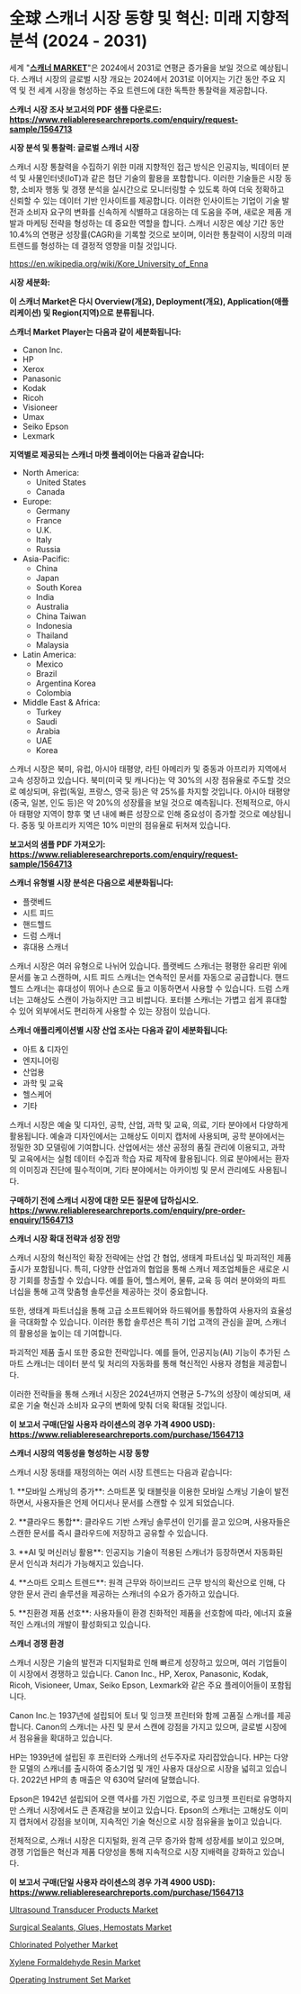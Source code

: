 <p><h1>全球 스캐너 시장 동향 및 혁신: 미래 지향적 분석 (2024 - 2031)</h1></p><p>세계 "<strong><a href="https://www.reliableresearchreports.com/scanner-r1564713">스캐너 MARKET</a></strong>"은 2024에서 2031로 연평균 증가율을 보일 것으로 예상됩니다. 스캐너 시장의 글로벌 시장 개요는 2024에서 2031로 이어지는 기간 동안 주요 지역 및 전 세계 시장을 형성하는 주요 트렌드에 대한 독특한 통찰력을 제공합니다.</p>
<p><strong>스캐너 시장 조사 보고서의 PDF 샘플 다운로드: <a href="https://www.reliableresearchreports.com/enquiry/request-sample/1564713">https://www.reliableresearchreports.com/enquiry/request-sample/1564713</a></strong></p>
<p><strong>시장 분석 및 통찰력: 글로벌 스캐너 시장</strong></p>
<p><p>스캐너 시장 통찰력을 수집하기 위한 미래 지향적인 접근 방식은 인공지능, 빅데이터 분석 및 사물인터넷(IoT)과 같은 첨단 기술의 활용을 포함합니다. 이러한 기술들은 시장 동향, 소비자 행동 및 경쟁 분석을 실시간으로 모니터링할 수 있도록 하여 더욱 정확하고 신뢰할 수 있는 데이터 기반 인사이트를 제공합니다. 이러한 인사이트는 기업이 기술 발전과 소비자 요구의 변화를 신속하게 식별하고 대응하는 데 도움을 주며, 새로운 제품 개발과 마케팅 전략을 형성하는 데 중요한 역할을 합니다. 스캐너 시장은 예상 기간 동안 10.4%의 연평균 성장률(CAGR)을 기록할 것으로 보이며, 이러한 통찰력이 시장의 미래 트렌드를 형성하는 데 결정적 영향을 미칠 것입니다.</p></p>
<p><a href="%7CAUTHORITHY_DOMAIN_URL%7C">https://en.wikipedia.org/wiki/Kore_University_of_Enna</a></p>
<p><strong>시장 세분화:</strong></p>
<p><strong>이 스캐너 Market은 다시 Overview(개요), Deployment(개요), Application(애플리케이션) 및 Region(지역)으로 분류됩니다.</strong></p>
<p><strong>스캐너 Market Player는 다음과 같이 세분화됩니다:</strong></p>
<p><ul><li>Canon Inc.</li><li>HP</li><li>Xerox</li><li>Panasonic</li><li>Kodak</li><li>Ricoh</li><li>Visioneer</li><li>Umax</li><li>Seiko Epson</li><li>Lexmark</li></ul></p>
<p><strong>지역별로 제공되는 스캐너 마켓 플레이어는 다음과 같습니다:</strong></p>
<p><ul>
    <li>
        North America:
        <ul>
            <li>United States</li>
            <li>Canada</li>
        </ul>
    </li>
    <li>
        Europe:
        <ul>
            <li>Germany</li>
            <li>France</li>
            <li>U.K.</li>
            <li>Italy</li>
            <li>Russia</li>
        </ul>
    </li>
    <li>
        Asia-Pacific:
        <ul>
            <li>China</li>
            <li>Japan</li>
            <li>South Korea</li>
            <li>India</li>
            <li>Australia</li>
            <li>China Taiwan</li>
            <li>Indonesia</li>
            <li>Thailand</li>
            <li>Malaysia</li>
        </ul>
    </li>
    <li>
        Latin America:
        <ul>
            <li>Mexico</li>
            <li>Brazil</li>
            <li>Argentina Korea</li>
            <li>Colombia</li>
        </ul>
    </li>
    <li>
        Middle East & Africa:
        <ul>
            <li>Turkey</li>
            <li>Saudi</li>
            <li>Arabia</li>
            <li>UAE</li>
            <li>Korea</li>
        </ul>
    </li>
    </ul></p>
<p><p>스캐너 시장은 북미, 유럽, 아시아 태평양, 라틴 아메리카 및 중동과 아프리카 지역에서 고속 성장하고 있습니다. 북미(미국 및 캐나다)는 약 30%의 시장 점유율로 주도할 것으로 예상되며, 유럽(독일, 프랑스, 영국 등)은 약 25%를 차지할 것입니다. 아시아 태평양(중국, 일본, 인도 등)은 약 20%의 성장률을 보일 것으로 예측됩니다. 전체적으로, 아시아 태평양 지역이 향후 몇 년 내에 빠른 성장으로 인해 중요성이 증가할 것으로 예상됩니다. 중동 및 아프리카 지역은 10% 미만의 점유율로 뒤쳐져 있습니다.</p></p>
<p><strong>보고서의 샘플 PDF 가져오기: <a href="https://www.reliableresearchreports.com/enquiry/request-sample/1564713">https://www.reliableresearchreports.com/enquiry/request-sample/1564713</a></strong></p>
<p><strong>스캐너 유형별 시장 분석은 다음으로 세분화됩니다:</strong></p>
<p><ul><li>플랫베드</li><li>시트 피드</li><li>핸드헬드</li><li>드럼 스캐너</li><li>휴대용 스캐너</li></ul></p>
<p><p>스캐너 시장은 여러 유형으로 나뉘어 있습니다. 플랫베드 스캐너는 평평한 유리판 위에 문서를 놓고 스캔하며, 시트 피드 스캐너는 연속적인 문서를 자동으로 공급합니다. 핸드헬드 스캐너는 휴대성이 뛰어나 손으로 들고 이동하면서 사용할 수 있습니다. 드럼 스캐너는 고해상도 스캔이 가능하지만 크고 비쌉니다. 포터블 스캐너는 가볍고 쉽게 휴대할 수 있어 외부에서도 편리하게 사용할 수 있는 장점이 있습니다.</p></p>
<p><strong>스캐너 애플리케이션별 시장 산업 조사는 다음과 같이 세분화됩니다:</strong></p>
<p><ul><li>아트 & 디자인</li><li>엔지니어링</li><li>산업용</li><li>과학 및 교육</li><li>헬스케어</li><li>기타</li></ul></p>
<p><p>스캐너 시장은 예술 및 디자인, 공학, 산업, 과학 및 교육, 의료, 기타 분야에서 다양하게 활용됩니다. 예술과 디자인에서는 고해상도 이미지 캡처에 사용되며, 공학 분야에서는 정밀한 3D 모델링에 기여합니다. 산업에서는 생산 공정의 품질 관리에 이용되고, 과학 및 교육에서는 실험 데이터 수집과 학습 자료 제작에 활용됩니다. 의료 분야에서는 환자의 이미징과 진단에 필수적이며, 기타 분야에서는 아카이빙 및 문서 관리에도 사용됩니다.</p></p>
<p><strong>구매하기 전에 스캐너 시장에 대한 모든 질문에 답하십시오. <a href="https://www.reliableresearchreports.com/enquiry/pre-order-enquiry/1564713">https://www.reliableresearchreports.com/enquiry/pre-order-enquiry/1564713</a></strong></p>
<p><strong>스캐너 시장 확대 전략과 성장 전망</strong></p>
<p><p>스캐너 시장의 혁신적인 확장 전략에는 산업 간 협업, 생태계 파트너십 및 파괴적인 제품 출시가 포함됩니다. 특히, 다양한 산업과의 협업을 통해 스캐너 제조업체들은 새로운 시장 기회를 창출할 수 있습니다. 예를 들어, 헬스케어, 물류, 교육 등 여러 분야와의 파트너십을 통해 고객 맞춤형 솔루션을 제공하는 것이 중요합니다.</p><p>또한, 생태계 파트너십을 통해 고급 소프트웨어와 하드웨어를 통합하여 사용자의 효율성을 극대화할 수 있습니다. 이러한 통합 솔루션은 특히 기업 고객의 관심을 끌며, 스캐너의 활용성을 높이는 데 기여합니다. </p><p>파괴적인 제품 출시 또한 중요한 전략입니다. 예를 들어, 인공지능(AI) 기능이 추가된 스마트 스캐너는 데이터 분석 및 처리의 자동화를 통해 혁신적인 사용자 경험을 제공합니다.</p><p>이러한 전략들을 통해 스캐너 시장은 2024년까지 연평균 5-7%의 성장이 예상되며, 새로운 기술 혁신과 소비자 요구의 변화에 맞춰 더욱 확대될 것입니다.</p></p>
<p><strong>이 보고서 구매(단일 사용자 라이센스의 경우 가격 4900 USD): <a href="https://www.reliableresearchreports.com/purchase/1564713">https://www.reliableresearchreports.com/purchase/1564713</a></strong></p>
<p><strong>스캐너 시장의 역동성을 형성하는 시장 동향</strong></p>
<p><p>스캐너 시장 동태를 재정의하는 여러 시장 트렌드는 다음과 같습니다:</p><p>1. **모바일 스캐닝의 증가**: 스마트폰 및 태블릿을 이용한 모바일 스캐닝 기술이 발전하면서, 사용자들은 언제 어디서나 문서를 스캔할 수 있게 되었습니다.</p><p>2. **클라우드 통합**: 클라우드 기반 스캐닝 솔루션이 인기를 끌고 있으며, 사용자들은 스캔한 문서를 즉시 클라우드에 저장하고 공유할 수 있습니다.</p><p>3. **AI 및 머신러닝 활용**: 인공지능 기술이 적용된 스캐너가 등장하면서 자동화된 문서 인식과 처리가 가능해지고 있습니다.</p><p>4. **스마트 오피스 트렌드**: 원격 근무와 하이브리드 근무 방식의 확산으로 인해, 다양한 문서 관리 솔루션을 제공하는 스캐너의 수요가 증가하고 있습니다.</p><p>5. **친환경 제품 선호**: 사용자들이 환경 친화적인 제품을 선호함에 따라, 에너지 효율적인 스캐너의 개발이 활성화되고 있습니다.</p></p>
<p><strong>스캐너 경쟁 환경</strong></p>
<p><p>스캐너 시장은 기술의 발전과 디지털화로 인해 빠르게 성장하고 있으며, 여러 기업들이 이 시장에서 경쟁하고 있습니다. Canon Inc., HP, Xerox, Panasonic, Kodak, Ricoh, Visioneer, Umax, Seiko Epson, Lexmark와 같은 주요 플레이어들이 포함됩니다.</p><p>Canon Inc.는 1937년에 설립되어 토너 및 잉크젯 프린터와 함께 고품질 스캐너를 제공합니다. Canon의 스캐너는 사진 및 문서 스캔에 강점을 가지고 있으며, 글로벌 시장에서 점유율을 확대하고 있습니다.</p><p>HP는 1939년에 설립된 후 프린터와 스캐너의 선두주자로 자리잡았습니다. HP는 다양한 모델의 스캐너를 출시하여 중소기업 및 개인 사용자 대상으로 시장을 넓히고 있습니다. 2022년 HP의 총 매출은 약 630억 달러에 달했습니다.</p><p>Epson은 1942년 설립되어 오랜 역사를 가진 기업으로, 주로 잉크젯 프린터로 유명하지만 스캐너 시장에서도 큰 존재감을 보이고 있습니다. Epson의 스캐너는 고해상도 이미지 캡처에서 강점을 보이며, 지속적인 기술 혁신으로 시장 점유율을 높이고 있습니다.</p><p>전체적으로, 스캐너 시장은 디지털화, 원격 근무 증가와 함께 성장세를 보이고 있으며, 경쟁 기업들은 혁신과 제품 다양성을 통해 지속적으로 시장 지배력을 강화하고 있습니다.</p></p>
<p><strong>이 보고서 구매(단일 사용자 라이센스의 경우 가격 4900 USD): <a href="https://www.reliableresearchreports.com/purchase/1564713">https://www.reliableresearchreports.com/purchase/1564713</a></strong></p>
<p><p><a href="https://github.com/carengczpoe/Market-Research-Report-List-1/blob/main/ultrasound-transducer-products-market.md">Ultrasound Transducer Products Market</a></p><p><a href="https://medium.com/@go-emi/the-global-surgical-sealants-glues-hemostats-market-is-projected-to-experience-an-annual-growth-f5da6f2ad1ab">Surgical Sealants, Glues, Hemostats Market</a></p><p><a href="https://www.linkedin.com/pulse/exploring-chlorinated-polyether-market-dynamics-global-ea9je?trackingId=XfVIDqdEQTu7N8PHYh0B0g%3D%3D">Chlorinated Polyether Market</a></p><p><a href="https://www.linkedin.com/pulse/future-insights-xylene-formaldehyde-resin-market-trends-h0hde?trackingId=EubHRp80Q%2FWdYzvl4fBeWA%3D%3D">Xylene Formaldehyde Resin Market</a></p><p><a href="https://github.com/SamiaHussain82/Market-Research-Report-List-1/blob/main/operating-instrument-set-market.md">Operating Instrument Set Market</a></p></p>